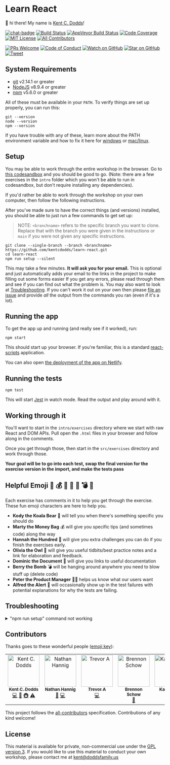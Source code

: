 # Learn React

👋 hi there! My name is [Kent C. Dodds](https://kentcdodds.com)!

[![chat-badge][chat-badge]][chat]
[![Build Status][build-badge]][build]
[![AppVeyor Build Status][win-build-badge]][win-build]
[![Code Coverage][coverage-badge]][coverage]
[![MIT License][license-badge]][license]
[![All Contributors](https://img.shields.io/badge/all_contributors-3-orange.svg?style=flat-square)](#contributors)

[![PRs Welcome][prs-badge]][prs]
[![Code of Conduct][coc-badge]][coc]
[![Watch on GitHub][github-watch-badge]][github-watch]
[![Star on GitHub][github-star-badge]][github-star]
[![Tweet][twitter-badge]][twitter]

## System Requirements

- [git][git] v2.14.1 or greater
- [NodeJS][node] v8.9.4 or greater
- [npm][npm] v5.6.0 or greater

All of these must be available in your `PATH`. To verify things are set up
properly, you can run this:

```
git --version
node --version
npm --version
```

If you have trouble with any of these, learn more about the PATH environment
variable and how to fix it here for [windows][win-path] or
[mac/linux][mac-path].

## Setup

You may be able to work through the entire workshop in the browser. Go to
[this codesandbox](https://codesandbox.io/s/github/kentcdodds/learn-react)
and you should be good to go. (Note: there are a few exercises in the `intro`
folder which you won't be able to run in codesandbox, but don't require
installing any dependencies).

If you'd rather be able to work through the workshop on your own computer, then
follow the following instructions.

After you've made sure to have the correct things (and versions) installed, you
should be able to just run a few commands to get set up:

> NOTE: `<branchname>` refers to the specific branch you want to clone. 
> Replace that with the branch you were given in the instructions or `main`
> if you were not given any specific instructions.

```
git clone --single-branch --branch <branchname> https://github.com/kentcdodds/learn-react.git
cd learn-react
npm run setup --silent
```

This may take a few minutes. **It will ask you for your email.** This is
optional and just automatically adds your email to the links in the project to
make filling out some forms easier If you get any errors, please read through
them and see if you can find out what the problem is. You may also want to look
at [Troubleshooting](#troubleshooting). If you can't work it out on your own
then please [file an issue][issue] and provide _all_ the output from the
commands you ran (even if it's a lot).

## Running the app

To get the app up and running (and really see if it worked), run:

```shell
npm start
```

This should start up your browser. If you're familiar, this is a standard
[react-scripts](https://github.com/facebook/create-react-app) application.

You can also open
[the deployment of the app on Netlify](https://learn-reactjs.netlify.com/).

## Running the tests

```shell
npm test
```

This will start [Jest](http://facebook.github.io/jest) in watch mode. Read the
output and play around with it.

## Working through it

You'll want to start in the `intro/exercises` directory where we start with
raw React and DOM APIs. Pull open the `.html` files in your browser and follow
along in the comments.

Once you get through those, then start in the `src/exercises` directory and
work through those.

**Your goal will be to go into each test, swap the final version for the
exercise version in the import, and make the tests pass**

## Helpful Emoji 🐨 💰 💯 🦉 📜 💣 🚨

Each exercise has comments in it to help you get through the exercise. These fun
emoji characters are here to help you.

- **Kody the Koala Bear** 🐨 will tell you when there's something specific you
  should do
- **Marty the Money Bag** 💰 will give you specific tips (and sometimes code)
  along the way
- **Hannah the Hundred** 💯 will give you extra challenges you can do if you
  finish the exercises early.
- **Olivia the Owl** 🦉 will give you useful tidbits/best practice notes and a
  link for elaboration and feedback.
- **Dominic the Document** 📜 will give you links to useful documentation
- **Berry the Bomb** 💣 will be hanging around anywhere you need to blow stuff
  up (delete code)
- **Peter the Product Manager** 👨‍💼 helps us know what our users want
- **Alfred the Alert** 🚨 will occasionally show up in the test failures with
  potential explanations for why the tests are failing.

## Troubleshooting

<details>

<summary>"npm run setup" command not working</summary>

Here's what the setup script does. If it fails, try doing each of these things
individually yourself:

```
# verify your environment will work with the project
node ./scripts/verify

# install dependencies
npm install

# verify the project is ready to run
npm run build
npm run test:coverage
```

If any of those scripts fail, please try to work out what went wrong by the
error message you get. If you still can't work it out, feel free to
[open an issue][issue] with _all_ the output from that script. I will try to
help if I can.

</details>

## Contributors

Thanks goes to these wonderful people ([emoji key](https://github.com/kentcdodds/all-contributors#emoji-key)):

<!-- ALL-CONTRIBUTORS-LIST:START - Do not remove or modify this section -->
<!-- prettier-ignore-start -->
<!-- markdownlint-disable -->
<table>
  <tbody>
    <tr>
      <td align="center" valign="top" width="14.28%"><a href="https://kentcdodds.com"><img src="https://avatars.githubusercontent.com/u/1500684?v=3?s=100" width="100px;" alt="Kent C. Dodds"/><br /><sub><b>Kent C. Dodds</b></sub></a><br /><a href="https://github.com/kentcdodds/learn-react/commits?author=kentcdodds" title="Code">💻</a> <a href="https://github.com/kentcdodds/learn-react/commits?author=kentcdodds" title="Documentation">📖</a> <a href="#infra-kentcdodds" title="Infrastructure (Hosting, Build-Tools, etc)">🚇</a> <a href="https://github.com/kentcdodds/learn-react/commits?author=kentcdodds" title="Tests">⚠️</a></td>
      <td align="center" valign="top" width="14.28%"><a href="https://nathanhannig.com"><img src="https://avatars3.githubusercontent.com/u/8210763?v=4?s=100" width="100px;" alt="Nathan Hannig"/><br /><sub><b>Nathan Hannig</b></sub></a><br /><a href="https://github.com/kentcdodds/learn-react/issues?q=author%3Anathanhannig" title="Bug reports">🐛</a> <a href="https://github.com/kentcdodds/learn-react/commits?author=nathanhannig" title="Code">💻</a></td>
      <td align="center" valign="top" width="14.28%"><a href="https://github.com/ta1188"><img src="https://avatars2.githubusercontent.com/u/18534488?v=4?s=100" width="100px;" alt="Trevor A"/><br /><sub><b>Trevor A</b></sub></a><br /><a href="https://github.com/kentcdodds/learn-react/commits?author=ta1188" title="Code">💻</a></td>
      <td align="center" valign="top" width="14.28%"><a href="http://brennongs.dev"><img src="https://avatars3.githubusercontent.com/u/24623425?v=4?s=100" width="100px;" alt="Brennon Schow"/><br /><sub><b>Brennon Schow</b></sub></a><br /><a href="https://github.com/kentcdodds/learn-react/commits?author=brennongs" title="Documentation">📖</a></td>
      <td align="center" valign="top" width="14.28%"><a href="https://upleveled.io"><img src="https://avatars2.githubusercontent.com/u/1935696?v=4?s=100" width="100px;" alt="Karl Horky"/><br /><sub><b>Karl Horky</b></sub></a><br /><a href="https://github.com/kentcdodds/learn-react/commits?author=karlhorky" title="Code">💻</a></td>
      <td align="center" valign="top" width="14.28%"><a href="https://jacobwillden.codeberg.page/"><img src="https://avatars.githubusercontent.com/u/67853915?v=4?s=100" width="100px;" alt="Jacob Willden"/><br /><sub><b>Jacob Willden</b></sub></a><br /><a href="https://github.com/kentcdodds/learn-react/commits?author=jacob-willden" title="Documentation">📖</a></td>
    </tr>
  </tbody>
</table>

<!-- markdownlint-restore -->
<!-- prettier-ignore-end -->

<!-- ALL-CONTRIBUTORS-LIST:END -->

This project follows the [all-contributors](https://github.com/kentcdodds/all-contributors) specification. Contributions of any kind welcome!

## License

This material is available for private, non-commercial use under the
[GPL version 3](http://www.gnu.org/licenses/gpl-3.0-standalone.html). If you
would like to use this material to conduct your own workshop, please contact me
at kent@doddsfamily.us

[npm]: https://www.npmjs.com/
[node]: https://nodejs.org
[git]: https://git-scm.com/
[chat]: https://gitter.im/kentcdodds/learn-react
[chat-badge]: https://img.shields.io/gitter/room/kentcdodds/learn-react.js.svg?style=flat-square&logo=gitter-white
[build-badge]: https://img.shields.io/travis/kentcdodds/learn-react.svg?style=flat-square&logo=travis
[build]: https://travis-ci.org/kentcdodds/learn-react
[license-badge]: https://img.shields.io/badge/license-GPL%203.0%20License-blue.svg?style=flat-square
[license]: https://github.com/kentcdodds/learn-react/blob/main/README.md#license
[prs-badge]: https://img.shields.io/badge/PRs-welcome-brightgreen.svg?style=flat-square
[prs]: http://makeapullrequest.com
[donate-badge]: https://img.shields.io/badge/$-support-green.svg?style=flat-square
[donate]: http://kcd.im/donate
[coc-badge]: https://img.shields.io/badge/code%20of-conduct-ff69b4.svg?style=flat-square
[coc]: https://github.com/kentcdodds/learn-react/blob/main/CODE_OF_CONDUCT.md
[github-watch-badge]: https://img.shields.io/github/watchers/kentcdodds/learn-react.svg?style=social
[github-watch]: https://github.com/kentcdodds/learn-react/watchers
[github-star-badge]: https://img.shields.io/github/stars/kentcdodds/learn-react.svg?style=social
[github-star]: https://github.com/kentcdodds/learn-react/stargazers
[twitter]: https://twitter.com/intent/tweet?text=Check%20out%20learn-react%20by%20@kentcdodds%20https://github.com/kentcdodds/learn-react%20%F0%9F%91%8D
[twitter-badge]: https://img.shields.io/twitter/url/https/github.com/kentcdodds/learn-react.svg?style=social
[emojis]: https://github.com/kentcdodds/all-contributors#emoji-key
[all-contributors]: https://github.com/kentcdodds/all-contributors
[win-path]: https://www.howtogeek.com/118594/how-to-edit-your-system-path-for-easy-command-line-access/
[mac-path]: http://stackoverflow.com/a/24322978/971592
[issue]: https://github.com/kentcdodds/learn-react/issues/new
[win-build-badge]: https://img.shields.io/appveyor/ci/kentcdodds/learn-react.svg?style=flat-square&logo=appveyor
[win-build]: https://ci.appveyor.com/project/kentcdodds/learn-react
[coverage-badge]: https://img.shields.io/codecov/c/github/kentcdodds/learn-react.svg?style=flat-square
[coverage]: https://codecov.io/github/kentcdodds/learn-react
[watchman]: https://facebook.github.io/watchman/docs/install.html
